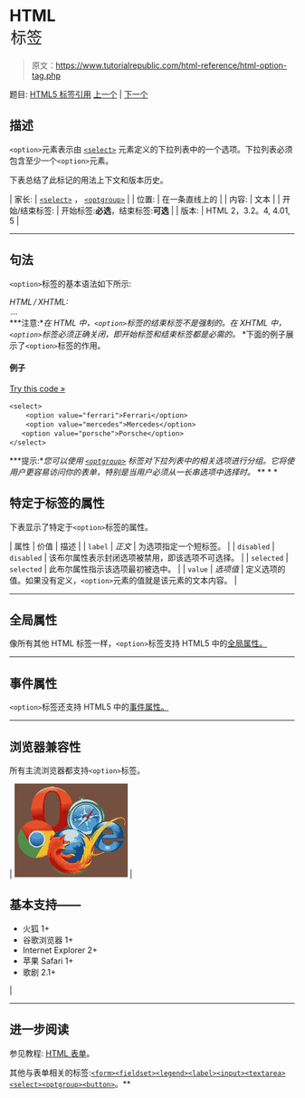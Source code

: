 # HTML <option>标签</option>

> 原文：<https://www.tutorialrepublic.com/html-reference/html-option-tag.php>

题目: [HTML5 标签引用](html5-tags.php) [上一个](html-optgroup-tag.php) | [下一个](html5-output-tag.php)

## 描述

`<option>`元素表示由 [`<select>`](html-select-tag.php) 元素定义的下拉列表中的一个选项。下拉列表必须包含至少一个`<option>`元素。

下表总结了此标记的用法上下文和版本历史。

| 家长: | [`<select>`](html-select-tag.php) ， [`<optgroup>`](html-optgroup-tag.php) |
| 位置: | 在一条直线上的 |
| 内容: | 文本 |
| 开始/结束标签: | 开始标签:**必选**，结束标签:**可选** |
| 版本: | HTML 2，3.2。4, 4.01, 5 |

* * *

## 句法

`<option>`标签的基本语法如下所示:

*HTML / XHTML:* <option value="*option-value*"> ... </option> ***注意:**在 HTML 中，`<option>`标签的结束标签不是强制的。在 XHTML 中，`<option>`标签必须正确关闭，即开始标签和结束标签都是必需的。*  *下面的例子展示了`<option>`标签的作用。

#### 例子

[Try this code »](../codelab.php?topic=html&file=option-tag "Try this code using online Editor")

```
<select>
    <option value="ferrari">Ferrari</option>
    <option value="mercedes">Mercedes</option>
   <option value="porsche">Porsche</option>
</select>
```

 ***提示:**您可以使用 [`<optgroup>`](html-optgroup-tag.php) 标签对下拉列表中的相关选项进行分组。它将使用户更容易访问你的表单，特别是当用户必须从一长串选项中选择时。*  ** * *

## 特定于标签的属性

下表显示了特定于`<option>`标签的属性。

| 属性 | 价值 | 描述 |
| `label` | *正文* | 为选项指定一个短标签。 |
| `disabled` | `disabled` | 该布尔属性表示封闭选项被禁用，即该选项不可选择。 |
| `selected` | `selected` | 此布尔属性指示该选项最初被选中。 |
| `value` | *选项值* | 定义选项的值。如果没有定义，`<option>`元素的值就是该元素的文本内容。 |

* * *

## 全局属性

像所有其他 HTML 标签一样，`<option>`标签支持 HTML5 中的[全局属性。](html5-global-attributes.php)

* * *

## 事件属性

`<option>`标签还支持 HTML5 中的[事件属性。](html5-event-attributes.php)

* * *

## 浏览器兼容性

所有主流浏览器都支持`<option>`标签。

| ![Browsers Icon](img/e9331123c77668c1832e541c2fca1002.png) | 

## 基本支持——

*   火狐 1+
*   谷歌浏览器 1+
*   Internet Explorer 2+
*   苹果 Safari 1+
*   歌剧 2.1+

 |

* * *

## 进一步阅读

参见教程: [HTML 表单](../html-tutorial/html-forms.php)。

其他与表单相关的标签:[`<form>`](html-form-tag.php)[`<fieldset>`](html-fieldset-tag.php)[`<legend>`](html-legend-tag.php)[`<label>`](html-label-tag.php)[`<input>`](html-input-tag.php)[`<textarea>`](html-textarea-tag.php)[`<select>`](html-select-tag.php)[`<optgroup>`](html-optgroup-tag.php)[`<button>`](html-button-tag.php)。**